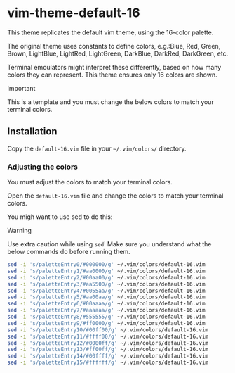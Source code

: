 # vim-theme-default-16
This theme replicates the default vim theme, using the 16-color palette.

The original theme uses constants to define colors, e.g.:Blue, Red, Green,
Brown, LightBlue, LightRed, LightGreen, DarkBlue, DarkRed, DarkGreen, etc.

Terminal emoulators might interpret these differently, based on how many
colors they can represent. This theme ensures only 16 colors are shown.

> [!IMPORTANT]
> This is a template and you must change the below colors to match your terminal
> colors.

## Installation
Copy the `default-16.vim` file in your `~/.vim/colors/` directory.

### Adjusting the colors
You must adjust the colors to match your terminal colors.

Open the `default-16.vim` file and change the colors to match your terminal
colors.

You migh want to use sed to do this:
> [!WARNING]
> Use extra caution while using `sed`! Make sure you understand what the below
> commands do before running them.
```sh
sed -i 's/paletteEntry0/#000000/g' ~/.vim/colors/default-16.vim
sed -i 's/paletteEntry1/#aa0000/g' ~/.vim/colors/default-16.vim
sed -i 's/paletteEntry2/#00aa00/g' ~/.vim/colors/default-16.vim
sed -i 's/paletteEntry3/#aa5500/g' ~/.vim/colors/default-16.vim
sed -i 's/paletteEntry4/#0055aa/g' ~/.vim/colors/default-16.vim
sed -i 's/paletteEntry5/#aa00aa/g' ~/.vim/colors/default-16.vim
sed -i 's/paletteEntry6/#00aaaa/g' ~/.vim/colors/default-16.vim
sed -i 's/paletteEntry7/#aaaaaa/g' ~/.vim/colors/default-16.vim
sed -i 's/paletteEntry8/#555555/g' ~/.vim/colors/default-16.vim
sed -i 's/paletteEntry9/#ff0000/g' ~/.vim/colors/default-16.vim
sed -i 's/paletteEntry10/#00ff00/g' ~/.vim/colors/default-16.vim
sed -i 's/paletteEntry11/#ffff00/g' ~/.vim/colors/default-16.vim
sed -i 's/paletteEntry12/#0000ff/g' ~/.vim/colors/default-16.vim
sed -i 's/paletteEntry13/#ff00ff/g' ~/.vim/colors/default-16.vim
sed -i 's/paletteEntry14/#00ffff/g' ~/.vim/colors/default-16.vim
sed -i 's/paletteEntry15/#ffffff/g' ~/.vim/colors/default-16.vim
```

